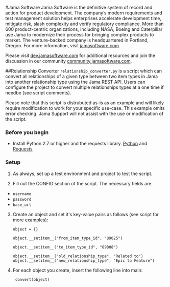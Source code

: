 
#Jama Software
Jama Software is the definitive system of record and action for product development. The company’s modern requirements and test management solution helps enterprises accelerate development time, mitigate risk, slash complexity and verify regulatory compliance. More than 600 product-centric organizations, including NASA, Boeing and Caterpillar use Jama to modernize their process for bringing complex products to market. The venture-backed company is headquartered in Portland, Oregon. For more information, visit [jamasoftware.com](http://jamasoftware.com).

Please visit [dev.jamasoftware.com](http://dev.jamasoftware.com) for additional resources and join the discussion in our community [community.jamasoftware.com](http://community.jamasoftware.com).

##Relationship Converter
```relationship_converter.py``` is a script which can convert all relationships of a given type between two item types in Jama into another relationship type using the Jama REST API. Users can configure the project to convert multiple relationships types at a one time if needbe (see script comments). 

Please note that this script is distrubuted as-is as an example and will likely require modification to work for your specific use-case.  This example omits error checking. Jama Support will not assist with the use or modification of the script.

### Before you begin
- Install Python 2.7 or higher and the requests library.  [Python](https://www.python.org/) and [Requests](http://docs.python-requests.org/en/latest/)

### Setup
1. As always, set up a test environment and project to test the script.

2. Fill out the CONFIG section of the script.  The necessary fields are:
  - ```username```
  - ```password```
  - ```base_url```
3. Create an object and set it's key-value pairs as follows (see script for more examples): 

    ```
    object = {}
    
    object.__setitem__("from_item_type_id", "89025")
    
    object.__setitem__("to_item_type_id", "89008") 
    
    object.__setitem__("old_relationship_type", "Related to")  
    object.__setitem__("new_relationship_type", "Epic to Feature")
    
4. For each object you create, insert the following line into main:
    
        convert(object)